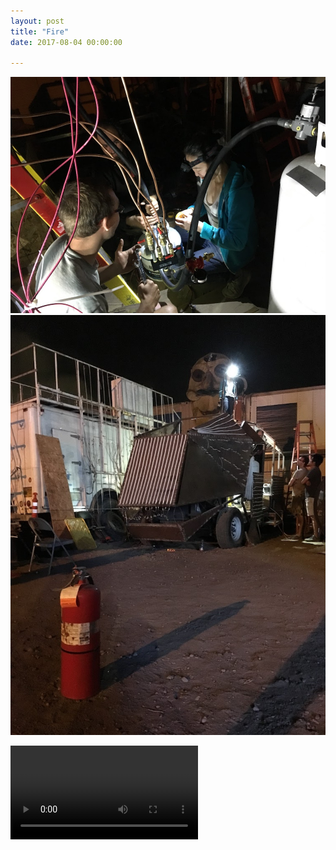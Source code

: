 ```yaml
---
layout: post
title: "Fire"
date: 2017-08-04 00:00:00

---
```


<span class="image main"><img src="/images/fire_1.jpg" alt="" /></span>
<span class="image main"><img src="/images/fire_2.jpg" alt="" /></span>

<video class="image main" controls>
    <source src="/video/fire_3.mp4" type="video/mp4">
    Your browser does not support the video tag.
</video>

